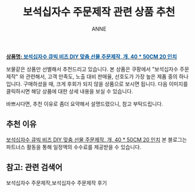 ﻿---
layout: post
title:  "보석십자수 주문제작 관련 상품 추천"
author: ANNE
categories: [ 가구/인테리어 ]
tags: [보석십자수 주문제작,보석십자수 주문제작 후기]
image: https://static.coupangcdn.com/image/vendor_inventory/2228/39eacabebe0cb7b8ed05bf2d0f24ff0dd02f089d9272520f5b87a33e9fe9.jpg 
description: "쿠팡에서 보석십자수 주문제작 관련 상품으로 가장 고객 선호도가 높은 제품 중 하나입니다."
---

<a href="https://link.coupang.com/re/AFFSDP?lptag=AF5184500&pageKey=1859708312&itemId=3161223975&vendorItemId=71148772953&traceid=V0-153-5123e85ba3215e2b"><b>상품명: <font color='#01579B'>보석십자수 큐빅 비즈 DIY 맞춤 선물 주문제작, 개, 40 * 50CM 20 인치</font></b></a>

보물같은 상품만 선별해서 추천드리고 있습니다.
본 상품은 쿠팡에서 "보석십자수 주문제작" 와 관련해서, 고객 만족도, 노출 대비 판매율, 선호도가 가장 높은 제품 중의 하나입니다.
구매하셨을 때, 크게 후회가 되지 않을 상품으로 보시면 됩니다. 
다음 이미지를 클릭하시면 해당 상품에 대한 상세 내용을 보실 수 있습니다.

바쁘시다면, 추천 이유로 좀더 요약해서 설명드렸으니, 참고 부탁드립니다.

## 추천 이유 

<a href="https://link.coupang.com/re/AFFSDP?lptag=AF5184500&pageKey=1859708312&itemId=3161223975&vendorItemId=71148772953&traceid=V0-153-5123e85ba3215e2b">보석십자수 큐빅 비즈 DIY 맞춤 선물 주문제작, 개, 40 * 50CM 20 인치</a>
본 블로그는 파트너스 활동을 통해 일정액의 수수료를 제공받을 수 있습니다.

## 참고: 관련 검색어    
보석십자수 주문제작,보석십자수 주문제작 후기
